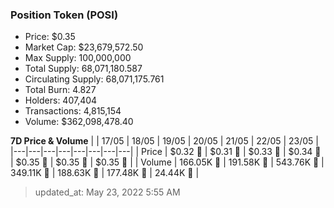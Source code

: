 
  ### Position Token (POSI)
  - Price: $0.35
  - Market Cap: $23,679,572.50
  - Max Supply: 100,000,000
  - Total Supply: 68,071,180.587
  - Circulating Supply: 68,071,175.761
  - Total Burn: 4.827
  - Holders: 407,404
  - Transactions: 4,815,154
  - Volume: $362,098,478.40

  **7D Price & Volume**
  | | 17&#x2F;05 | 18&#x2F;05 | 19&#x2F;05 | 20&#x2F;05 | 21&#x2F;05 | 22&#x2F;05 | 23&#x2F;05 |
  |---|---|---|---|---|---|---|---|
  | Price | $0.32 🔻 | $0.31 🔻 | $0.33 🚀 | $0.34 🚀 | $0.35 🚀 | $0.35 🚀 | $0.35 🔻 |
  | Volume | 166.05K 🔻 | 191.58K 🚀 | 543.76K 🚀 | 349.11K 🔻 | 188.63K 🔻 | 177.48K 🔻 | 24.44K 🔻 |

  > updated_at: May 23, 2022 5:55 AM
